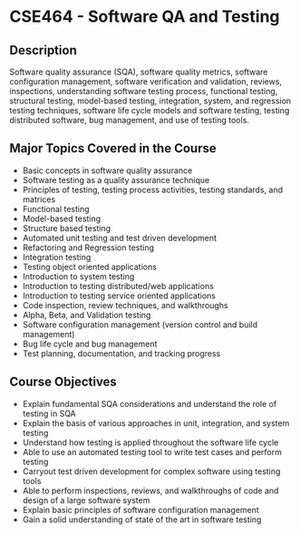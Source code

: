 # CSE464 - Software QA and Testing

## Description 
Software quality assurance (SQA), software quality metrics, software configuration management, software verification and validation, reviews, inspections, understanding software testing process, functional testing, structural testing, model-based testing, integration, system, and regression testing techniques, software life cycle models and software testing, testing distributed software, bug management, and use of testing tools.

## Major Topics Covered in the Course
- Basic concepts in software quality assurance
- Software  testing as a quality assurance technique
- Principles of testing, testing process activities, testing standards, and matrices
- Functional testing
- Model-based testing
- Structure based testing
- Automated unit testing and test driven development
- Refactoring and Regression testing
- Integration testing
- Testing object oriented applications
- Introduction to system testing
- Introduction to testing distributed/web applications
- Introduction to testing service oriented applications
- Code inspection, review techniques, and walkthroughs
- Alpha, Beta, and Validation testing
- Software configuration management (version control and build management)
- Bug life cycle and bug management
- Test planning, documentation, and tracking progress

## Course Objectives
- Explain fundamental SQA considerations and understand the role of testing in SQA
- Explain the basis of various approaches in unit, integration, and system testing
- Understand how testing is applied throughout the software life cycle
- Able to use an automated testing tool to write test cases and perform testing
- Carryout test driven development for complex software using testing tools
- Able to perform inspections, reviews, and walkthroughs of code and design of a large software system
- Explain basic principles of software configuration management
- Gain a solid understanding of state of the art in software testing
